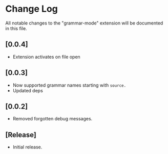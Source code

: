 # Change Log

All notable changes to the "grammar-mode" extension will be documented in this file.

## [0.0.4]

- Extension activates on file open

## [0.0.3]

- Now supported grammar names starting with `source.`
- Updated deps

## [0.0.2]

- Removed forgotten debug messages.

## [Release]

- Initial release.
